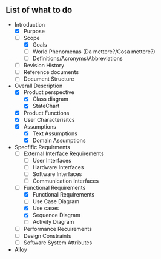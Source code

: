 ## List of what to do

- Introduction
	- [X] Purpose
	- [ ] Scope
		- [X] Goals
		- [ ] World Phenomenas (Da mettere?/Cosa mettere?)
		- [ ] Definitions/Acronyms/Abbreviations
	- [ ] Revision History
	- [ ] Reference documents
	- [ ] Document Structure
- Overall Description
	- [X] Product perspective
		- [X] Class diagram
		- [X] StateChart
	- [X] Product Functions
	- [X] User Characterisitcs
	- [X] Assumptions
		- [X] Text Assumptions
		- [X] Domain Assumptions
- Specfific Requirments
	- [ ] External Interface Requirements
		- [ ] User Interfaces
		- [ ] Hardware Interfaces
		- [ ] Software Interfaces
		- [ ] Communication Interfaces
	- [ ] Functional Requirements
		- [X] Functional Requirements
		- [ ] Use Case Diagram 
		- [X] Use cases
		- [X] Sequence Diagram
		- [ ] Activity Diagram
	- [ ] Performance Recuirements
	- [ ] Design Constraints
	- [ ] Software System Attributes
- Alloy
		
		
		
